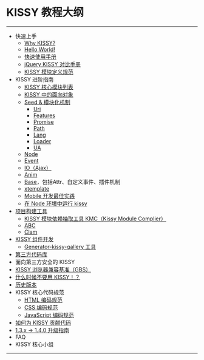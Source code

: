 # KISSY 教程大纲

---------------------------------------

- 快速上手
	- [Why KISSY?](why-kissy.html)
	- [Hello World!](simple-useage.html)
	- [快速使用手册](startup.html)
	- [jQuery KISSY 对比手册](http://cyj.me/jquery-kissy-rosetta/)
	- [KISSY 模块定义规范](kmd.html)
- KISSY 进阶指南
	- [KISSY 核心模块列表](module-map.html)
	- [KISSY 中的面向对象](oo.html)
	- [Seed & 模块化机制](seed.html) 
		- [Uri](uri.html)
		- [Features](features.html)
		- [Promise](promise.html)
		- [Path](path.html)
		- [Lang](lang.html)
		- [Loader](loader.html)
		- [UA](ua.html)
	- [Node](node.html)
	- [Event](event.html)
	- [IO（Ajax）](io.html)
	- [Anim](anim.html)
	- [Base](base.html)，包括Attr、自定义事件、插件机制
	- [xtemplate](xtemplate.html)
	- [Mobile 开发最佳实践](mobile.html)
	- [在 Node 环境中运行 kissy](nodejs-kissy.html)
- [项目构建工具](tools.html)
	- [KISSY 模块依赖抽取工具 KMC（Kissy Module Complier）](kmc.html)
	- [ABC](http://abc.f2e.taobao.net/)
	- [Clam](clam.html)
- [KISSY 组件开发](http://gallery.kissyui.com/guide)
	- [Generator-kissy-gallery 工具](http://gallery.kissyui.com/quickstart)
- [第三方代码库](third-party-lib.html)
- 面向第三方安全的 KISSY
- [KISSY 浏览器兼容基准（GBS）](gbs.html)
- [什么时候不要用 KISSY！？](when-not-to-use-kissy.html)
- [历史版本](history.html)
- KISSY 核心代码规范
	- [HTML 编码规范](xx)
	- [CSS 编码规范](xx)
	- [JavaScript 编码规范](xx)
- [如何为 KISSY 贡献代码](https://github.com/kissyteam/kissy/blob/master/CONTRIBUTING.md)
- [1.3.x -> 1.4.0 升级指南](xx)
- FAQ
- KISSY 核心小组


-----------------------------------------------
